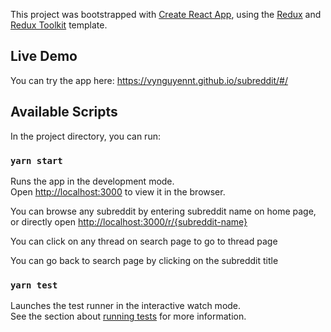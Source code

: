 This project was bootstrapped with [Create React App](https://github.com/facebook/create-react-app), using the [Redux](https://redux.js.org/) and [Redux Toolkit](https://redux-toolkit.js.org/) template.

## Live Demo

You can try the app here: https://vynguyennt.github.io/subreddit/#/

## Available Scripts

In the project directory, you can run:

### `yarn start`

Runs the app in the development mode.<br />
Open [http://localhost:3000](http://localhost:3000) to view it in the browser.

You can browse any subreddit by entering subreddit name on home page, or directly open [http://localhost:3000/r/{subreddit-name}](http://localhost:3000)

You can click on any thread on search page to go to thread page

You can go back to search page by clicking on the subreddit title

### `yarn test`

Launches the test runner in the interactive watch mode.<br />
See the section about [running tests](https://facebook.github.io/create-react-app/docs/running-tests) for more information.


